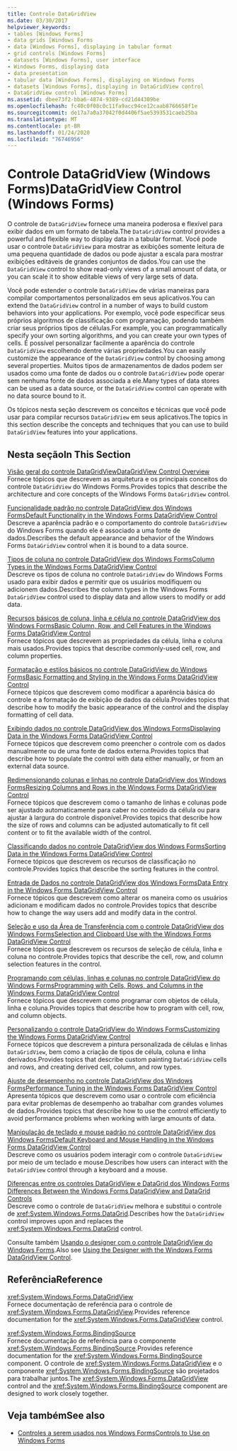 ```yaml
---
title: Controle DataGridView
ms.date: 03/30/2017
helpviewer_keywords:
- tables [Windows Forms]
- data grids [Windows Forms
- data [Windows Forms], displaying in tabular format
- grid controls [Windows Forms]
- datasets [Windows Forms], user interface
- Windows Forms, displaying data
- data presentation
- tabular data [Windows Forms], displaying on Windows Forms
- datasets [Windows Forms], displaying in DataGridView control
- DataGridView control [Windows Forms]
ms.assetid: dbee73f2-bba6-4874-9389-cd21d44309be
ms.openlocfilehash: fc40c0f08c0c11fa9acc94ce12caab8766658f1e
ms.sourcegitcommit: de17a7a0a37042f0d4406f5ae5393531caeb25ba
ms.translationtype: MT
ms.contentlocale: pt-BR
ms.lasthandoff: 01/24/2020
ms.locfileid: "76746956"
---
```

# <a name="datagridview-control-windows-forms"></a><span data-ttu-id="d241f-102">Controle DataGridView (Windows Forms)</span><span class="sxs-lookup"><span data-stu-id="d241f-102">DataGridView Control (Windows Forms)</span></span>
<span data-ttu-id="d241f-103">O controle de `DataGridView` fornece uma maneira poderosa e flexível para exibir dados em um formato de tabela.</span><span class="sxs-lookup"><span data-stu-id="d241f-103">The `DataGridView` control provides a powerful and flexible way to display data in a tabular format.</span></span> <span data-ttu-id="d241f-104">Você pode usar o controle `DataGridView` para mostrar as exibições somente leitura de uma pequena quantidade de dados ou pode ajustar a escala para mostrar exibições editáveis de grandes conjuntos de dados.</span><span class="sxs-lookup"><span data-stu-id="d241f-104">You can use the `DataGridView` control to show read-only views of a small amount of data, or you can scale it to show editable views of very large sets of data.</span></span>  
  
 <span data-ttu-id="d241f-105">Você pode estender o controle `DataGridView` de várias maneiras para compilar comportamentos personalizados em seus aplicativos.</span><span class="sxs-lookup"><span data-stu-id="d241f-105">You can extend the `DataGridView` control in a number of ways to build custom behaviors into your applications.</span></span> <span data-ttu-id="d241f-106">Por exemplo, você pode especificar seus próprios algoritmos de classificação com programação, podendo também criar seus próprios tipos de células.</span><span class="sxs-lookup"><span data-stu-id="d241f-106">For example, you can programmatically specify your own sorting algorithms, and you can create your own types of cells.</span></span> <span data-ttu-id="d241f-107">É possível personalizar facilmente a aparência do controle `DataGridView` escolhendo dentre várias propriedades.</span><span class="sxs-lookup"><span data-stu-id="d241f-107">You can easily customize the appearance of the `DataGridView` control by choosing among several properties.</span></span> <span data-ttu-id="d241f-108">Muitos tipos de armazenamentos de dados podem ser usados como uma fonte de dados ou o controle `DataGridView` pode operar sem nenhuma fonte de dados associada a ele.</span><span class="sxs-lookup"><span data-stu-id="d241f-108">Many types of data stores can be used as a data source, or the `DataGridView` control can operate with no data source bound to it.</span></span>  
  
 <span data-ttu-id="d241f-109">Os tópicos nesta seção descrevem os conceitos e técnicas que você pode usar para compilar recursos `DataGridView` em seus aplicativos.</span><span class="sxs-lookup"><span data-stu-id="d241f-109">The topics in this section describe the concepts and techniques that you can use to build `DataGridView` features into your applications.</span></span>  
  
## <a name="in-this-section"></a><span data-ttu-id="d241f-110">Nesta seção</span><span class="sxs-lookup"><span data-stu-id="d241f-110">In This Section</span></span>  
 [<span data-ttu-id="d241f-111">Visão geral do controle DataGridView</span><span class="sxs-lookup"><span data-stu-id="d241f-111">DataGridView Control Overview</span></span>](datagridview-control-overview-windows-forms.md)  
 <span data-ttu-id="d241f-112">Fornece tópicos que descrevem as arquitetura e os principais conceitos do controle `DataGridView` do Windows Forms.</span><span class="sxs-lookup"><span data-stu-id="d241f-112">Provides topics that describe the architecture and core concepts of the Windows Forms `DataGridView` control.</span></span>  
  
 [<span data-ttu-id="d241f-113">Funcionalidade padrão no controle DataGridView dos Windows Forms</span><span class="sxs-lookup"><span data-stu-id="d241f-113">Default Functionality in the Windows Forms DataGridView Control</span></span>](default-functionality-in-the-windows-forms-datagridview-control.md)  
 <span data-ttu-id="d241f-114">Descreve a aparência padrão e o comportamento do controle `DataGridView` do Windows Forms quando ele é associado a uma fonte de dados.</span><span class="sxs-lookup"><span data-stu-id="d241f-114">Describes the default appearance and behavior of the Windows Forms `DataGridView` control when it is bound to a data source.</span></span>  
  
 [<span data-ttu-id="d241f-115">Tipos de coluna no controle DataGridView dos Windows Forms</span><span class="sxs-lookup"><span data-stu-id="d241f-115">Column Types in the Windows Forms DataGridView Control</span></span>](column-types-in-the-windows-forms-datagridview-control.md)  
 <span data-ttu-id="d241f-116">Descreve os tipos de coluna no controle `DataGridView` do Windows Forms usado para exibir dados e permitir que os usuários modifiquem ou adicionem dados.</span><span class="sxs-lookup"><span data-stu-id="d241f-116">Describes the column types in the Windows Forms `DataGridView` control used to display data and allow users to modify or add data.</span></span>  
  
 [<span data-ttu-id="d241f-117">Recursos básicos de coluna, linha e célula no controle DataGridView dos Windows Forms</span><span class="sxs-lookup"><span data-stu-id="d241f-117">Basic Column, Row, and Cell Features in the Windows Forms DataGridView Control</span></span>](basic-column-row-and-cell-features-wf-datagridview-control.md)  
 <span data-ttu-id="d241f-118">Fornece tópicos que descrevem as propriedades da célula, linha e coluna mais usados.</span><span class="sxs-lookup"><span data-stu-id="d241f-118">Provides topics that describe commonly-used cell, row, and column properties.</span></span>  
  
 [<span data-ttu-id="d241f-119">Formatação e estilos básicos no controle DataGridView do Windows Forms</span><span class="sxs-lookup"><span data-stu-id="d241f-119">Basic Formatting and Styling in the Windows Forms DataGridView Control</span></span>](basic-formatting-and-styling-in-the-windows-forms-datagridview-control.md)  
 <span data-ttu-id="d241f-120">Fornece tópicos que descrevem como modificar a aparência básica do controle e a formatação de exibição de dados da célula.</span><span class="sxs-lookup"><span data-stu-id="d241f-120">Provides topics that describe how to modify the basic appearance of the control and the display formatting of cell data.</span></span>  
  
 [<span data-ttu-id="d241f-121">Exibindo dados no controle DataGridView dos Windows Forms</span><span class="sxs-lookup"><span data-stu-id="d241f-121">Displaying Data in the Windows Forms DataGridView Control</span></span>](displaying-data-in-the-windows-forms-datagridview-control.md)  
 <span data-ttu-id="d241f-122">Fornece tópicos que descrevem como preencher o controle com os dados manualmente ou de uma fonte de dados externa.</span><span class="sxs-lookup"><span data-stu-id="d241f-122">Provides topics that describe how to populate the control with data either manually, or from an external data source.</span></span>  
  
 [<span data-ttu-id="d241f-123">Redimensionando colunas e linhas no controle DataGridView dos Windows Forms</span><span class="sxs-lookup"><span data-stu-id="d241f-123">Resizing Columns and Rows in the Windows Forms DataGridView Control</span></span>](resizing-columns-and-rows-in-the-windows-forms-datagridview-control.md)  
 <span data-ttu-id="d241f-124">Fornece tópicos que descrevem como o tamanho de linhas e colunas pode ser ajustado automaticamente para caber no conteúdo da célula ou para ajustar à largura do controle disponível.</span><span class="sxs-lookup"><span data-stu-id="d241f-124">Provides topics that describe how the size of rows and columns can be adjusted automatically to fit cell content or to fit the available width of the control.</span></span>  
  
 [<span data-ttu-id="d241f-125">Classificando dados no controle DataGridView dos Windows Forms</span><span class="sxs-lookup"><span data-stu-id="d241f-125">Sorting Data in the Windows Forms DataGridView Control</span></span>](sorting-data-in-the-windows-forms-datagridview-control.md)  
 <span data-ttu-id="d241f-126">Fornece tópicos que descrevem os recursos de classificação no controle.</span><span class="sxs-lookup"><span data-stu-id="d241f-126">Provides topics that describe the sorting features in the control.</span></span>  
  
 [<span data-ttu-id="d241f-127">Entrada de Dados no controle DataGridView dos Windows Forms</span><span class="sxs-lookup"><span data-stu-id="d241f-127">Data Entry in the Windows Forms DataGridView Control</span></span>](data-entry-in-the-windows-forms-datagridview-control.md)  
 <span data-ttu-id="d241f-128">Fornece tópicos que descrevem como alterar os maneira como os usuários adicionam e modificam dados no controle.</span><span class="sxs-lookup"><span data-stu-id="d241f-128">Provides topics that describe how to change the way users add and modify data in the control.</span></span>  
  
 [<span data-ttu-id="d241f-129">Seleção e uso da Área de Transferência com o controle DataGridView dos Windows Forms</span><span class="sxs-lookup"><span data-stu-id="d241f-129">Selection and Clipboard Use with the Windows Forms DataGridView Control</span></span>](selection-and-clipboard-use-with-the-windows-forms-datagridview-control.md)  
 <span data-ttu-id="d241f-130">Fornece tópicos que descrevem os recursos de seleção de célula, linha e coluna no controle.</span><span class="sxs-lookup"><span data-stu-id="d241f-130">Provides topics that describe the cell, row, and column selection features in the control.</span></span>  
  
 [<span data-ttu-id="d241f-131">Programando com células, linhas e colunas no controle DataGridView do Windows Forms</span><span class="sxs-lookup"><span data-stu-id="d241f-131">Programming with Cells, Rows, and Columns in the Windows Forms DataGridView Control</span></span>](programming-with-cells-rows-and-columns-in-the-datagrid.md)  
 <span data-ttu-id="d241f-132">Fornece tópicos que descrevem como programar com objetos de célula, linha e coluna.</span><span class="sxs-lookup"><span data-stu-id="d241f-132">Provides topics that describe how to program with cell, row, and column objects.</span></span>  
  
 [<span data-ttu-id="d241f-133">Personalizando o controle DataGridView do Windows Forms</span><span class="sxs-lookup"><span data-stu-id="d241f-133">Customizing the Windows Forms DataGridView Control</span></span>](customizing-the-windows-forms-datagridview-control.md)  
 <span data-ttu-id="d241f-134">Fornece tópicos que descrevem a pintura personalizada de células e linhas `DataGridView`, bem como a criação de tipos de célula, coluna e linha derivados.</span><span class="sxs-lookup"><span data-stu-id="d241f-134">Provides topics that describe custom painting `DataGridView` cells and rows, and creating derived cell, column, and row types.</span></span>  
  
 [<span data-ttu-id="d241f-135">Ajuste de desempenho no controle DataGridView dos Windows Forms</span><span class="sxs-lookup"><span data-stu-id="d241f-135">Performance Tuning in the Windows Forms DataGridView Control</span></span>](performance-tuning-in-the-windows-forms-datagridview-control.md)  
 <span data-ttu-id="d241f-136">Apresenta tópicos que descrevem como usar o controle com eficiência para evitar problemas de desempenho ao trabalhar com grandes volumes de dados.</span><span class="sxs-lookup"><span data-stu-id="d241f-136">Provides topics that describe how to use the control efficiently to avoid performance problems when working with large amounts of data.</span></span>  
  
 [<span data-ttu-id="d241f-137">Manipulação de teclado e mouse padrão no controle DataGridView dos Windows Forms</span><span class="sxs-lookup"><span data-stu-id="d241f-137">Default Keyboard and Mouse Handling in the Windows Forms DataGridView Control</span></span>](default-keyboard-and-mouse-handling-in-the-windows-forms-datagridview-control.md)  
 <span data-ttu-id="d241f-138">Descreve como os usuários podem interagir com o controle `DataGridView` por meio de um teclado e mouse.</span><span class="sxs-lookup"><span data-stu-id="d241f-138">Describes how users can interact with the `DataGridView` control through a keyboard and a mouse.</span></span>  
  
 [<span data-ttu-id="d241f-139">Diferenças entre os controles DataGridView e DataGrid dos Windows Forms </span><span class="sxs-lookup"><span data-stu-id="d241f-139">Differences Between the Windows Forms DataGridView and DataGrid Controls</span></span>](differences-between-the-windows-forms-datagridview-and-datagrid-controls.md)  
 <span data-ttu-id="d241f-140">Descreve como o controle de `DataGridView` melhora e substitui o controle de <xref:System.Windows.Forms.DataGrid>.</span><span class="sxs-lookup"><span data-stu-id="d241f-140">Describes how the `DataGridView` control improves upon and replaces the <xref:System.Windows.Forms.DataGrid> control.</span></span>  
  
 <span data-ttu-id="d241f-141">Consulte também [Usando o designer com o controle DataGridView do Windows Forms](using-the-designer-with-the-windows-forms-datagridview-control.md).</span><span class="sxs-lookup"><span data-stu-id="d241f-141">Also see [Using the Designer with the Windows Forms DataGridView Control](using-the-designer-with-the-windows-forms-datagridview-control.md).</span></span>  
  
## <a name="reference"></a><span data-ttu-id="d241f-142">Referência</span><span class="sxs-lookup"><span data-stu-id="d241f-142">Reference</span></span>  
 <xref:System.Windows.Forms.DataGridView>  
 <span data-ttu-id="d241f-143">Fornece documentação de referência para o controle de <xref:System.Windows.Forms.DataGridView>.</span><span class="sxs-lookup"><span data-stu-id="d241f-143">Provides reference documentation for the <xref:System.Windows.Forms.DataGridView> control.</span></span>  
  
 <xref:System.Windows.Forms.BindingSource>  
 <span data-ttu-id="d241f-144">Fornece documentação de referência para o componente <xref:System.Windows.Forms.BindingSource>.</span><span class="sxs-lookup"><span data-stu-id="d241f-144">Provides reference documentation for the <xref:System.Windows.Forms.BindingSource> component.</span></span> <span data-ttu-id="d241f-145">O controle de <xref:System.Windows.Forms.DataGridView> e o componente <xref:System.Windows.Forms.BindingSource> são projetados para trabalhar juntos.</span><span class="sxs-lookup"><span data-stu-id="d241f-145">The <xref:System.Windows.Forms.DataGridView> control and the <xref:System.Windows.Forms.BindingSource> component are designed to work closely together.</span></span>  
  
## <a name="see-also"></a><span data-ttu-id="d241f-146">Veja também</span><span class="sxs-lookup"><span data-stu-id="d241f-146">See also</span></span>

- [<span data-ttu-id="d241f-147">Controles a serem usados nos Windows Forms</span><span class="sxs-lookup"><span data-stu-id="d241f-147">Controls to Use on Windows Forms</span></span>](controls-to-use-on-windows-forms.md)
